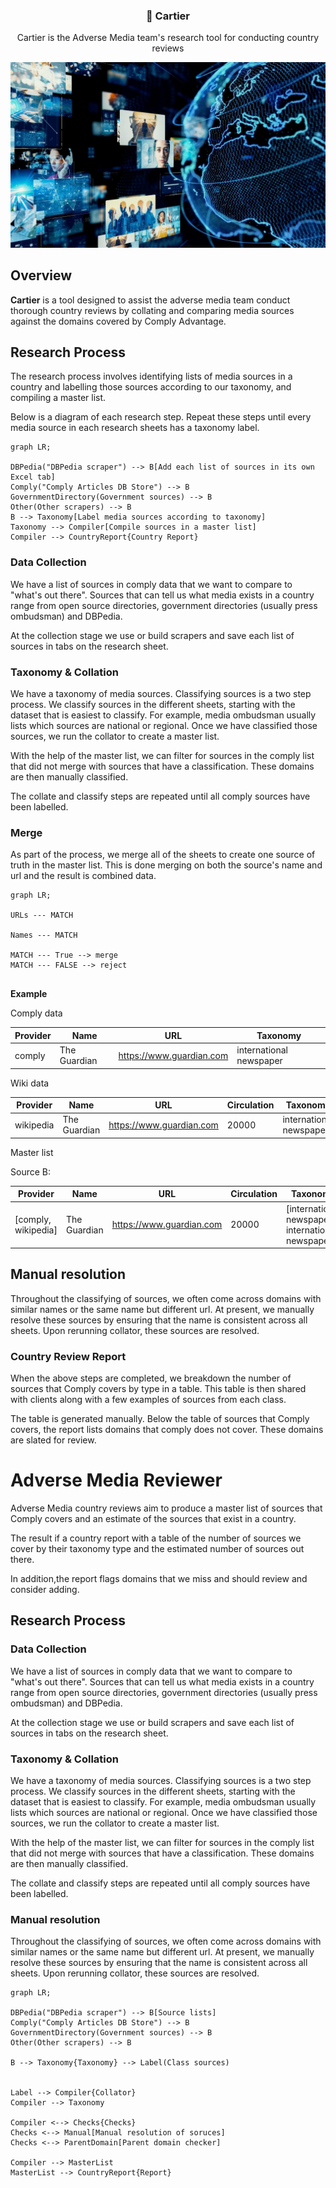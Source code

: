 <p align="center">


  <h3 align="center">📰 Cartier </h3>

  <p align="center">
    Cartier is the Adverse Media team's research tool for conducting country reviews
  </p>
</p>

<img src="hero_am.jpg">

## Overview

**Cartier** is a tool designed to assist the adverse media team conduct thorough country reviews by collating and comparing media sources against the domains covered by Comply Advantage. 



## Research Process

The research process involves identifying lists of media sources in a country and labelling those sources according to our taxonomy, and compiling a master list. 

Below is a diagram of each research step. Repeat these steps until every media source in each research sheets has a taxonomy label.

```mermaid
graph LR;

DBPedia("DBPedia scraper") --> B[Add each list of sources in its own Excel tab]
Comply("Comply Articles DB Store") --> B
GovernmentDirectory(Government sources) --> B
Other(Other scrapers) --> B
B --> Taxonomy[Label media sources according to taxonomy]
Taxonomy --> Compiler[Compile sources in a master list]
Compiler --> CountryReport{Country Report}
```


### Data Collection

We have a list of sources in comply data that we want to compare to "what's out there". Sources that can tell us what media exists in a country range from open source directories, government directories (usually press ombudsman) and DBPedia.

At the collection stage we use or build scrapers and save each list of sources in tabs on the research sheet.


### Taxonomy & Collation

We have a taxonomy of media sources. Classifying sources is a two step process. We classify sources in the different sheets, starting with the dataset that is easiest to classify. For example, media ombudsman usually lists which sources are national or regional. Once we have classified those sources, we run the collator to create a master list. 

With the help of the master list, we can filter for sources in the comply list that did not merge with sources that have a classification. These domains are then manually classified. 

The collate and classify steps are repeated until all comply sources have been labelled. 

### Merge 

As part of the process, we merge all of the sheets to create one source of truth in the master list. This is done merging on both the source's name and url and the result is combined data. 

```mermaid
graph LR;

URLs --- MATCH 

Names --- MATCH 

MATCH --- True --> merge
MATCH --- FALSE --> reject


```

**Example**

Comply data

Provider | Name | URL | Taxonomy
-----|---- | ---- | ----
comply | The Guardian | https://www.guardian.com | international newspaper

Wiki data

Provider | Name | URL | Circulation | Taxonomy
-----| -----|----|---- | -----
wikipedia | The Guardian | https://www.guardian.com | 20000 | international newspaper

Master list

Source B:

Provider | Name | URL | Circulation | Taxonomy
-----| -----|----|---- | -----
[comply, wikipedia] | The Guardian | https://www.guardian.com | 20000 | [international newspaper, international newspaper]




## Manual resolution

Throughout the classifying of sources, we often come across domains with similar names or the same name but different url. At present, we manually resolve these sources by ensuring that the name is consistent across all sheets. Upon rerunning collator, these sources are resolved. 

### Country Review Report

When the above steps are completed,  we breakdown the number of sources that Comply covers by type in a table. This table is then shared with clients along with a few examples of sources from each class.

The table is generated manually. Below the table of sources that Comply covers, the report lists domains that comply does not cover. These domains are slated for review. 




# Adverse Media Reviewer




Adverse Media country reviews aim to produce a master list of sources that Comply covers and an estimate of the sources that exist in a country. 

The result if a country report with a table of the number of sources we cover by their taxonomy type and the estimated number of sources out there. 

In addition,the report flags domains that we miss and should review and consider adding. 


## Research Process

### Data Collection

We have a list of sources in comply data that we want to compare to "what's out there". Sources that can tell us what media exists in a country range from open source directories, government directories (usually press ombudsman) and DBPedia.

At the collection stage we use or build scrapers and save each list of sources in tabs on the research sheet.


### Taxonomy & Collation

We have a taxonomy of media sources. Classifying sources is a two step process. We classify sources in the different sheets, starting with the dataset that is easiest to classify. For example, media ombudsman usually lists which sources are national or regional. Once we have classified those sources, we run the collator to create a master list. 

With the help of the master list, we can filter for sources in the comply list that did not merge with sources that have a classification. These domains are then manually classified. 

The collate and classify steps are repeated until all comply sources have been labelled. 

### Manual resolution

Throughout the classifying of sources, we often come across domains with similar names or the same name but different url. At present, we manually resolve these sources by ensuring that the name is consistent across all sheets. Upon rerunning collator, these sources are resolved. 






```mermaid
graph LR;

DBPedia("DBPedia scraper") --> B[Source lists]
Comply("Comply Articles DB Store") --> B
GovernmentDirectory(Government sources) --> B
Other(Other scrapers) --> B

B --> Taxonomy{Taxonomy} --> Label(Class sources)


Label --> Compiler{Collator}
Compiler --> Taxonomy

Compiler <--> Checks{Checks}
Checks <--> Manual[Manual resolution of soruces]
Checks <--> ParentDomain[Parent domain checker]

Compiler --> MasterList
MasterList --> CountryReport{Report}
```
